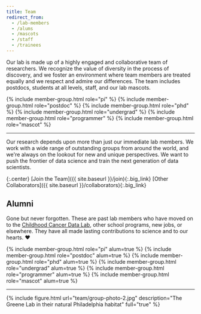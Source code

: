 ```yaml
---
title: Team
redirect_from:
  - /lab-members
  - /alums
  - /mascots
  - /staff
  - /trainees
---
```


Our lab is made up of a highly engaged and collaborative team of researchers.
We recognize the value of diversity in the process of discovery, and we foster an environment where team members are treated equally and we respect and admire our differences.
The team includes postdocs, students at all levels, staff, and our lab mascots.

<div class="team_gallery">
  {% include member-group.html role="pi" %}
  {% include member-group.html role="postdoc" %}
  {% include member-group.html role="phd" %}
  {% include member-group.html role="undergrad" %}
  {% include member-group.html role="programmer" %}
  {% include member-group.html role="mascot" %}
</div>

---

Our research depends upon more than just our immediate lab members.
We work with a wide range of outstanding groups from around the world, and we're always on the lookout for new and unique perspectives.
We want to push the frontier of data science and train the next generation of data scientists.

{:.center}
[<i class="fas fa-hands-helping icon_with_text"></i>Join the Team]({{ site.baseurl }}/join){:.big_link}
[<i class="fas fa-user-friends icon_with_text"></i>Other Collaborators]({{ site.baseurl }}/collaborators){:.big_link}

## Alumni

Gone but never forgotten.
These are past lab members who have moved on to the [Childhood Cancer Data Lab](https://www.alexslemonade.org/data-lab), other school programs, new jobs, or elsewhere.
They have all made lasting contributions to science and to our hearts. ❤️

<div class="team_gallery">
  {% include member-group.html role="pi" alum=true %}
  {% include member-group.html role="postdoc" alum=true %}
  {% include member-group.html role="phd" alum=true %}
  {% include member-group.html role="undergrad" alum=true %}
  {% include member-group.html role="programmer" alum=true %}
  {% include member-group.html role="mascot" alum=true %}
</div>

---

{% include figure.html url="team/group-photo-2.jpg" description="The Greene Lab in their natural Philadelphia habitat" full="true" %}